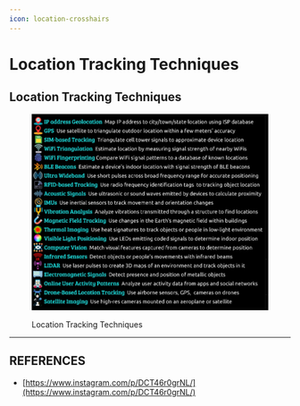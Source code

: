 ```yaml
---
icon: location-crosshairs
---
```


# Location Tracking Techniques

## Location Tracking Techniques

<figure><img src="../../../.gitbook/assets/image (1).png" alt=""><figcaption><p>Location Tracking Techniques</p></figcaption></figure>

***

## REFERENCES

* [https://www.instagram.com/p/DCT46r0grNL/](https://www.instagram.com/p/DCT46r0grNL/)

